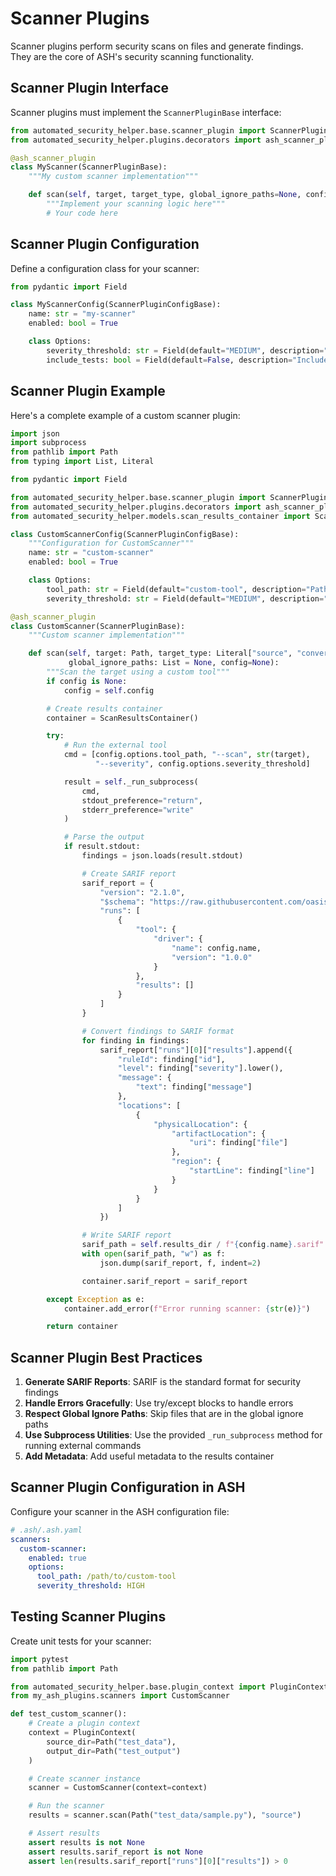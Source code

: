 # Scanner Plugins

Scanner plugins perform security scans on files and generate findings. They are the core of ASH's security scanning functionality.

## Scanner Plugin Interface

Scanner plugins must implement the `ScannerPluginBase` interface:

```python
from automated_security_helper.base.scanner_plugin import ScannerPluginBase, ScannerPluginConfigBase
from automated_security_helper.plugins.decorators import ash_scanner_plugin

@ash_scanner_plugin
class MyScanner(ScannerPluginBase):
    """My custom scanner implementation"""

    def scan(self, target, target_type, global_ignore_paths=None, config=None):
        """Implement your scanning logic here"""
        # Your code here
```

## Scanner Plugin Configuration

Define a configuration class for your scanner:

```python
from pydantic import Field

class MyScannerConfig(ScannerPluginConfigBase):
    name: str = "my-scanner"
    enabled: bool = True

    class Options:
        severity_threshold: str = Field(default="MEDIUM", description="Minimum severity level")
        include_tests: bool = Field(default=False, description="Include test files")
```

## Scanner Plugin Example

Here's a complete example of a custom scanner plugin:

```python
import json
import subprocess
from pathlib import Path
from typing import List, Literal

from pydantic import Field

from automated_security_helper.base.scanner_plugin import ScannerPluginBase, ScannerPluginConfigBase
from automated_security_helper.plugins.decorators import ash_scanner_plugin
from automated_security_helper.models.scan_results_container import ScanResultsContainer

class CustomScannerConfig(ScannerPluginConfigBase):
    """Configuration for CustomScanner"""
    name: str = "custom-scanner"
    enabled: bool = True

    class Options:
        tool_path: str = Field(default="custom-tool", description="Path to the scanning tool")
        severity_threshold: str = Field(default="MEDIUM", description="Minimum severity level")

@ash_scanner_plugin
class CustomScanner(ScannerPluginBase):
    """Custom scanner implementation"""

    def scan(self, target: Path, target_type: Literal["source", "converted"],
             global_ignore_paths: List = None, config=None):
        """Scan the target using a custom tool"""
        if config is None:
            config = self.config

        # Create results container
        container = ScanResultsContainer()

        try:
            # Run the external tool
            cmd = [config.options.tool_path, "--scan", str(target),
                   "--severity", config.options.severity_threshold]

            result = self._run_subprocess(
                cmd,
                stdout_preference="return",
                stderr_preference="write"
            )

            # Parse the output
            if result.stdout:
                findings = json.loads(result.stdout)

                # Create SARIF report
                sarif_report = {
                    "version": "2.1.0",
                    "$schema": "https://raw.githubusercontent.com/oasis-tcs/sarif-spec/master/Schemata/sarif-schema-2.1.0.json",
                    "runs": [
                        {
                            "tool": {
                                "driver": {
                                    "name": config.name,
                                    "version": "1.0.0"
                                }
                            },
                            "results": []
                        }
                    ]
                }

                # Convert findings to SARIF format
                for finding in findings:
                    sarif_report["runs"][0]["results"].append({
                        "ruleId": finding["id"],
                        "level": finding["severity"].lower(),
                        "message": {
                            "text": finding["message"]
                        },
                        "locations": [
                            {
                                "physicalLocation": {
                                    "artifactLocation": {
                                        "uri": finding["file"]
                                    },
                                    "region": {
                                        "startLine": finding["line"]
                                    }
                                }
                            }
                        ]
                    })

                # Write SARIF report
                sarif_path = self.results_dir / f"{config.name}.sarif"
                with open(sarif_path, "w") as f:
                    json.dump(sarif_report, f, indent=2)

                container.sarif_report = sarif_report

        except Exception as e:
            container.add_error(f"Error running scanner: {str(e)}")

        return container
```

## Scanner Plugin Best Practices

1. **Generate SARIF Reports**: SARIF is the standard format for security findings
2. **Handle Errors Gracefully**: Use try/except blocks to handle errors
3. **Respect Global Ignore Paths**: Skip files that are in the global ignore paths
4. **Use Subprocess Utilities**: Use the provided `_run_subprocess` method for running external commands
5. **Add Metadata**: Add useful metadata to the results container

## Scanner Plugin Configuration in ASH

Configure your scanner in the ASH configuration file:

```yaml
# .ash/.ash.yaml
scanners:
  custom-scanner:
    enabled: true
    options:
      tool_path: /path/to/custom-tool
      severity_threshold: HIGH
```

## Testing Scanner Plugins

Create unit tests for your scanner:

```python
import pytest
from pathlib import Path

from automated_security_helper.base.plugin_context import PluginContext
from my_ash_plugins.scanners import CustomScanner

def test_custom_scanner():
    # Create a plugin context
    context = PluginContext(
        source_dir=Path("test_data"),
        output_dir=Path("test_output")
    )

    # Create scanner instance
    scanner = CustomScanner(context=context)

    # Run the scanner
    results = scanner.scan(Path("test_data/sample.py"), "source")

    # Assert results
    assert results is not None
    assert results.sarif_report is not None
    assert len(results.sarif_report["runs"][0]["results"]) > 0
```